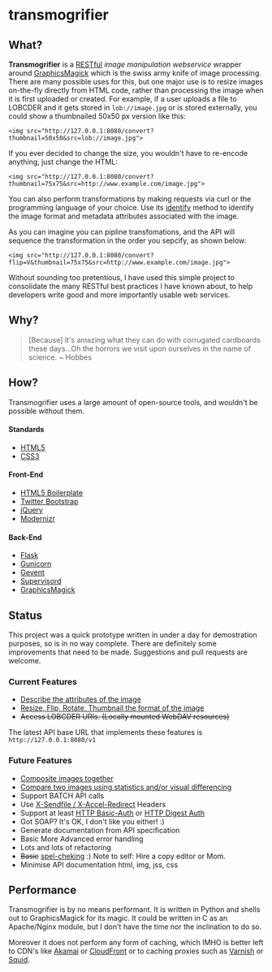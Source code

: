 # transmogrifier

## What?

**Transmogrifier** is a [RESTful](http://en.wikipedia.org/wiki/Representational_state_transfer) *image manipulation webservice* wrapper around [GraphicsMagick](http://www.graphicsmagick.org/) which is the swiss army knife of image processing. There are many possible uses for this, but one major use is to resize images on-the-fly directly from HTML code, rather than processing the image when it is first uploaded or created. For example, if a user uploads a file to LOBCDER and it gets stored in `lob://image.jpg` or is stored externally, you could show a thumbnailed 50x50 px version like this:

	<img src="http://127.0.0.1:8080/convert?thumbnail=50x50&src=lob://image.jpg">

If you ever decided to change the size, you wouldn't have to re-encode anything, just change the HTML:

	<img src="http://127.0.0.1:8080/convert?thumbnail=75x75&src=http://www.example.com/image.jpg">

You can also perform transformations by making requests via curl or the programming language of your choice. Use its [identify](/docs#identify) method to identify the image format and metadata attributes associated with the image.

As you can imagine you can pipline transfomations, and the API will sequence the transformation in the order you sepcify, as shown below:

	<img src="http://127.0.0.1:8080/convert?flip=V&thumbnail=75x75&src=http://www.example.com/image.jpg">

Without sounding too pretentious, I have used this simple project to consolidate the many RESTful best practices I have known about, to help developers write good and more importantly usable web services.

## Why?

> [Because] it's amazing what they can do with corrugated cardboards these days...Oh the horrors we visit upon ourselves in the name of science. ~ Hobbes

## How?

Transmogrifier uses a large amount of open-source tools, and wouldn't be possible without them.

#### Standards

* [HTML5](http://www.html5rocks.com/en/)
* [CSS3](http://www.css3.info/)

#### Front-End
* [HTML5 Boilerplate](http://html5boilerplate.com/)
* [Twitter Bootstrap](http://twitter.github.com/bootstrap/)
* [jQuery](http://jquery.com/)
* [Modernizr](http://modernizr.com/)

#### Back-End
* [Flask](http://flask.pocoo.org/)
* [Gunicorn](http://gunicorn.org/)
* [Gevent](http://www.gevent.org/)
* [Supervisord](http://supervisord.org/)
* [GraphicsMagick](http://www.graphicsmagick.org/)


## Status

This project was a quick prototype written in under a day for demostration purposes, so is in no way complete. There are definitely some improvements that need to be made. Suggestions and pull requests are welcome.

### Current Features

* [Describe the attributes of the image](/#identify)
* [Resize, Flip, Rotate, Thumbnail the format of the image](/#convert)
* ~~Access LOBCDER URIs. (Locally mounted WebDAV resources)~~

The latest API base URL that implements these features is `http://127.0.0.1:8080/v1`

### Future Features
* [Composite images together](http://www.graphicsmagick.org/composite.html)
* [Compare two images using statistics and/or visual differencing](http://www.graphicsmagick.org/compare.html)
* Support BATCH API calls
* Use [X-Sendfile / X-Accel-Redirect](http://wiki.nginx.org/XSendfile) Headers
* Support at least [HTTP Basic-Auth](http://en.wikipedia.org/wiki/Basic_access_authentication) or [HTTP Digest Auth](http://en.wikipedia.org/wiki/Digest_access_authentication)
* Got SOAP? It's OK, I don't like you either! :)
* Generate documentation from API specification
* Basic More Advanced error handling
* Lots and lots of refactoring
* ~~Basic~~ [spel-cheking](https://www.google.co.uk/search?q=spel-cheking) :) Note to self: Hire a copy editor or Mom.
* Minimise API documentation html, img, jss, css

## Performance
Transmogrifier is by no means performant. It is written in Python and shells out to
GraphicsMagick for its magic. It could be written in C as an Apache/Nginx module, but I don't have the time nor the inclination to do so.

Moreover it does not perform any form of caching, which IMHO is better left to CDN's like [Akamai](http://www.akamai.com/) or [CloudFront](https://aws.amazon.com/cloudfront/) or to caching proxies such as [Varnish](https://www.varnish-cache.org/) or [Squid](http://www.squid-cache.org/).
